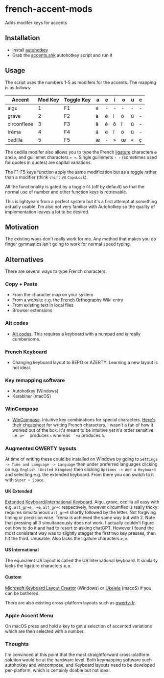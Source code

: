 # french-accent-mods
Adds modifer keys for accents

## Installation
- Install [autohotkey](https://www.autohotkey.com/)
- Grab the [accents.ahk](accents.ahk) autohotkey script and run it 

## Usage
The script uses the numbers 1-5 as modifers for the accents. The mapping is as follows:

|Accent|Mod Key|Toggle Key|a|e|i|o|u|c|
|-|-|-|-|-|-|-|-|-|
|aigu|1|F1|é|-|-|-|-|-|
|grave|2|F2|à|è|ì|ò|ù|-|
|circonflexe|3|F3|â|ê|ô|î|û|-|
|tréma|4|F4|ä|ë|ï|ö|ü|-|
|cedilla|5|F5|æ|-|»|œ|«|ç|

The cedilla modifer also allows you to type the French [ligature](https://en.wikipedia.org/wiki/Ligature_(writing)) characters `œ` and `æ`, and guillemet characters `« »`. Single guillemets `‹ ›` (sometimes used for quotes in quotes) are capital variations.

The F1-F5 keys function apply the same modification but as a toggle rather than a modifier (think `shift` vs `CapsLock`).

All the functionality is gated by a toggle `F6` (off by default) so that the normal use of number and other function keys is retrievable.

This is lightyears from a perfect system but it's a first attempt at something actually usable. I'm also not very familiar with Autohotkey so the quality of implementation leaves a lot to be desired.

## Motivation
The existing ways don't really work for me. Any method that makes you do finger gymnastics isn't going to work for normal speed typing.

## Alternatives
There are several ways to type French characters:

### Copy + Paste
- From the character map on your system
- From a website e.g. the [French Orthography](https://en.wikipedia.org/wiki/French_orthography) Wiki entry
- From existing text in local files
- Browser extensions

### Alt codes
- [Alt codes](https://sites.psu.edu/symbolcodes/windows/codealt/). This requires a keyboard with a numpad and is really cumbersome.

### French Keyboard
- Changing keyboard layout to BEPO or AZERTY. Learning a new layout is not ideal.

### Key remapping software
- Autohotkey (Windows)
- Karabiner (macOS)

### WinCompose
- [WinCompose](https://github.com/SamHocevar/wincompose). Intuitive key combinations for special characters. [Here's their cheatsheet](http://wincompose.info/doc/french/) for writing French characters. I wasn't a fan of how it worked out of the box. It's meant to be intuitive yet it's order sensitive i.e. ``a+` `` produces `ᴀ` whereas `` `+a`` produces `à`. 

### Augmented QWERTY layouts
At time of writing these could be installed on Windows by going to `Settings -> Time and Language -> Language` then under preferred languages clicking on e.g. `English (United Kingdom)` then clicking `Options -> Add a Keyboard` and selecting e.g. the extended keyboard. From there you can switch to it with `Super + Space`.

#### UK Extended
[Extended Keyboard/International Keyboard](https://en.wikipedia.org/wiki/British_and_American_keyboards#International_or_extended_keyboard_layouts). Aigu, grave, cedilla all easy with e.g. `alt_gr+e`, `` `+e ``, `alt_gr+c` respectively, however circumflex is really tricky: requires simultaneous `alt_gr+6` shortly followed by the letter. Not forgiving timing or precision wise. Trema is achieved the same way but with 2. Note that pressing all 3 simultaneously does not work. I actually couldn't figure out how to do it and had to resort to asking chatGPT. However I found the most consistent way was to slightly stagger the first two key presses, then hit the third. Unusable. Also lacks the ligature characters `æ,œ`.

#### US International  
The equivalent US layout is called the US International keyboard. It similarly lacks the ligature characters `æ,œ`.

#### Custom
[Microsoft Keyboard Layout Creator](https://www.microsoft.com/en-us/download/details.aspx?id=102134) (Windows) or [Ukelele](https://software.sil.org/ukelele/) (macoS) if you can be bothered.

There are also existing cross-platform layouts such as [qwerty-fr](http://marin.jb.free.fr/qwerty-fr/).

### Apple Accent Menu
On macOS press and hold a key to get a selection of accented variations which are then selected with a number.

### Thoughts
I'm convinced at this point that the most straightforward cross-platform solution would be at the hardware level. Both keymapping software such autohotkey and wincompose, and Keyboard layouts need to be developed per-platform, which is certainly doable but not ideal.
